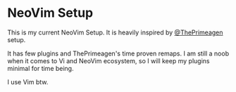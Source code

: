 # NeoVim Setup

This is my current NeoVim Setup. It is heavily inspired by [@ThePrimeagen](https://github.com/ThePrimeagen/init.lua) setup. 

It has few plugins and ThePrimeagen's time proven remaps. I am still a noob when it comes to Vi and NeoVim ecosystem, so I will keep my plugins minimal for time being.

I use Vim btw.
